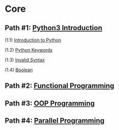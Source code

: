 # Core 


## Path #1: [Python3 Introduction](https://realpython.com/learning-paths/python3-introduction/)

(1.1) [Introduction to Python](https://realpython.com/python-introduction/)

(1.2) [Python Keywords](https://realpython.com/python-keywords/)

(1.3) [Invalid Syntax](https://realpython.com/invalid-syntax-python/)

(1.4) [Boolean](https://realpython.com/python-boolean/)

## Path #2: [Functional Programming](https://realpython.com/learning-paths/functional-programming/)

## Path #3: [OOP Programming](https://realpython.com/learning-paths/object-oriented-programming-oop-python/)

## Path #4: [Parallel Programming](https://realpython.com/learning-paths/python-concurrency-parallel-programming/)
